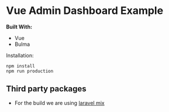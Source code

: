 # Vue Admin Dashboard Example

**Built With:**
- Vue
- Bulma

Installation:
```
npm install
npm run production
```


## Third party packages
- For the build we are using [laravel mix](https://github.com/JeffreyWay/laravel-mix)